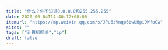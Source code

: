 ```yaml
---
title: "什么？你不知道0.0.0.0和255.255.255"
date: 2020-06-04T14:40:12+08:00
itemurl: "https://mp.weixin.qq.com/s/JPu6zVnqo6bwUHpi9WfoCw"
sites: ""
tags: ["计算机网络","ip"]
draft: false
---
```


